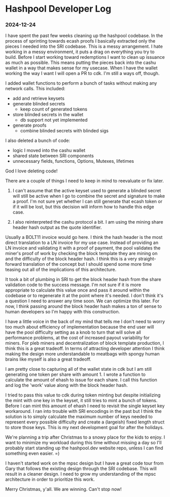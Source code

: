 # Hashpool Developer Log
### 2024-12-24

I have spent the past few weeks cleaning up the hashpool codebase. In the process of sprinting towards ecash proofs I basically extracted only the pieces I needed into the SRI codebase. This is a messy arrangement. I hate working in a messy environment, it puts a drag on everything you try to build. Before I start working toward redemptions I want to clean up issuance as much as possible. This means putting the pieces back into the cashu wallet in a way that makes sense for my usecase. When I have the wallet working the way I want I will open a PR to cdk. I'm still a ways off, though.

I added wallet functions to perform a bunch of tasks without making any network calls. This included:
- add and retrieve keysets
- generate blinded secrets
  - keep count of generated tokens
- store blinded secrets in the wallet
  - db support not yet implemented
- generate proofs
  - combine blinded secrets with blinded sigs


I also deleted a bunch of code:
  - logic I moved into the cashu wallet
  - shared state between SRI components
  - unnecessary fields, functions, Options, Mutexes, lifetimes

God I love deleting code!

There are a couple of things I need to keep in mind to reevaluate or fix later.

1) I can't assume that the active keyset used to generate a blinded secret will still be active when I go to combine the secret and signature to make a proof. I'm not sure yet whether I can still generate that ecash token or if it will be lost, but this decision will inform how to handle this edge case.

2) I also reinterpreted the cashu protocol a bit. I am using the mining share header hash output as the quote identifier.

Usually a BOLT11 invoice would go here. I think the hash header is the most direct translation to a LN invoice for my use case. Instead of providing an LN invoice and validating it with a proof of payment, the pool validates the miner's proof of work by checking the block template they are mining on and the difficulty of the block header hash. I think this is a very straight-forward translation of the concept but I should spend some more time teasing out all of the implications of this architecture.

It took a bit of plumbing in SRI to get the block header hash from the share validation code to the success message. I'm not sure if it is more appropriate to calculate this value once and pass it around within the codebase or to regenerate it at the point where it's needed. I don't think it's a question I need to answer any time soon. We can optimize this later. For now, I think passing around the block header hash makes a ton of sense to human developers so I'm happy with this construction.

I have a little voice in the back of my mind that tells me I don't need to worry too much about efficiency of implementation because the end user will have the pool difficulty setting as a knob to turn that will solve all performance problems, at the cost of increased payout variability for miners. For pleb miners and decentralization of block template production, I think this is a great tradeoff. In terms of attracting developer attention I think making the design more understandable to meatbags with spongy human brains like myself is also a great tradeoff.

I am pretty close to capturing all of the wallet state in cdk but I am still generating one token per share with amount 1. I wrote a function to calculate the amount of ehash to issue for each share. I call this function and log the 'work' value along with the block header hash. 

I tried to pass this value to cdk during token minting but despite initializing the mint with one key in the keyset, it still tries to mint a bunch of tokens. Before I can mint this amount of ehash I need to revisit the single keyset key workaround. I ran into trouble with SRI encodings in the past but I think the solution is to simply calculate the maximum number of keys needed to represent every possible difficulty and create a (largeish) fixed length struct to store those keys. This is my next development goal for after the holidays.

We're planning a trip after Christmas to a snowy place for the kids to enjoy. I want to minimize my workload during this time without missing a day so I'll probably start standing up the hashpool.dev website repo, unless I can find something even easier. =)

I haven't started work on the mpsc design but I have a great code tour from Gary that follows the existing design through the SRI codebase. This will result in a cleaner design. I need to grow my understanding of the mpsc architecture in order to prioritize this work.

Merry Christmas, y'all. We are winning. Can't stop now!